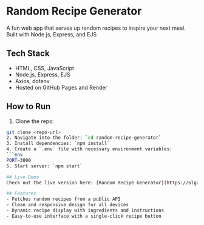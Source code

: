 # Random Recipe Generator
A fun web app that serves up random recipes to inspire your next meal. Built with Node.js, Express, and EJS

## Tech Stack
- HTML, CSS, JavaScript
- Node.js, Express, EJS
- Axios, dotenv
- Hosted on GitHub Pages and Render

## How to Run
1.  Clone the repo:  
   ```sh
   git clone <repo-url>
2. Navigate into the folder: `cd random-recipe-generator`
3. Install dependencies: `npm install`
4. Create a `.env` file with necessary environment variables:  
   ```env
   PORT=3000 
5. Start server: `npm start`

## Live Demo
Check out the live version here: [Random Recipe Generator](https://olgaorewa86.github.io/random-recipe/)

## Features
- Fetches random recipes from a public API
- Clean and responsive design for all devices
- Dynamic recipe display with ingredients and instructions
- Easy-to-use interface with a single-click recipe button
